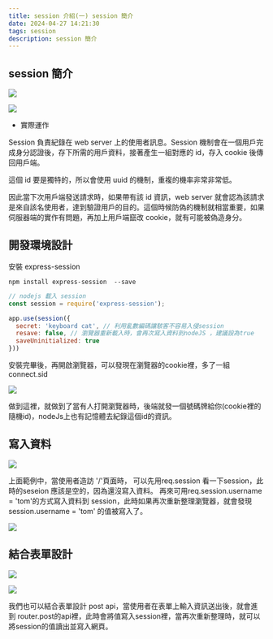 ```yaml
---
title: session 介紹(一) session 簡介
date: 2024-04-27 14:21:30
tags: session
description: session 簡介 
---
```


## session 簡介

![](https://cdn-images-1.medium.com/max/1000/1*zJ5gkavkKQNNVCUf1_JmFw.png)

![](https://cdn-images-1.medium.com/max/1000/1*unFjm2vieGrglwfiimaD4g.png)

- 實際運作

Session 負責紀錄在 web server 上的使用者訊息。Session 機制會在一個用戶完成身分認證後，存下所需的用戶資料，接著產生一組對應的 id，存入 cookie 後傳回用戶端。

這個 id 要是獨特的，所以會使用 uuid 的機制，重複的機率非常非常低。

因此當下次用戶端發送請求時，如果帶有該 id 資訊，web server 就會認為該請求是來自該名使用者，達到驗證用戶的目的。這個時候防偽的機制就相當重要，如果伺服器端的實作有問題，再加上用戶端竄改 cookie，就有可能被偽造身分。

## 開發環境設計

安裝 express-session

``` 
npm install express-session  --save
```

``` js
// nodejs 載入 session
const session = require('express-session');

app.use(session({
  secret: 'keyboard cat', // 利用亂數編碼讓駭客不容易入侵session
  resave: false, // 瀏覽器重新載入時，會再次寫入資料到nodeJS ，建議設為true
  saveUninitialized: true
}))
```

安裝完畢後，再開啟瀏覽器，可以發現在瀏覽器的cookie裡，多了一組connect.sid

![](https://cdn-images-1.medium.com/max/1000/1*2otRPPdRkLyClziTSjKirg.png)

做到這裡，就做到了當有人打開瀏覽器時，後端就發一個號碼牌給你(cookie裡的 隨機id)，nodeJs上也有記憶體去紀錄這個id的資訊。

## 寫入資料

![](https://cdn-images-1.medium.com/max/1000/1*2AHc3Mt-exZXm51Z_-4DuA.png)

上面範例中，當使用者造訪 '/'頁面時， 可以先用req.session 看一下session，此時的seseion 應該是空的，因為還沒寫入資料。
再來可用req.session.username = 'tom'的方式寫入資料到 session，此時如果再次重新整理瀏覽器，就會發現 session.username = 'tom' 的值被寫入了。

![](https://cdn-images-1.medium.com/max/1000/1*-ajOJ5209ACEOwVtMd3GMA.png)

## 結合表單設計

![](https://cdn-images-1.medium.com/max/1000/1*D9kt0HifNWpShcZd5PsRcw.png)

![](https://cdn-images-1.medium.com/max/1000/1*ieFc1xuz1weHwvxMUARo0g.png)

我們也可以結合表單設計 post api，當使用者在表單上輸入資訊送出後，就會進到 router.post的api裡，此時會將值寫入session裡，當再次重新整理時，就可以將session的值讀出並寫入網頁。